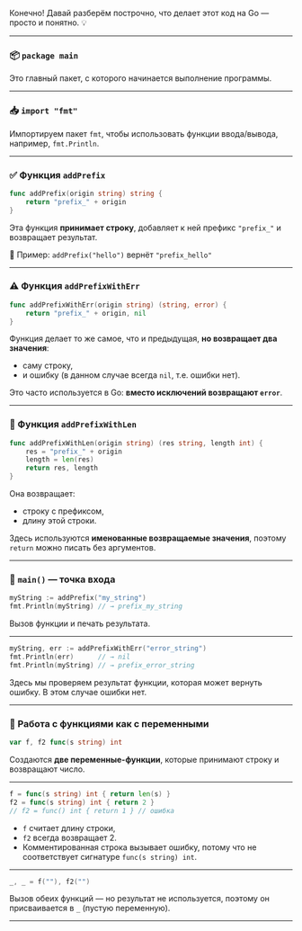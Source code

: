 Конечно! Давай разберём построчно, что делает этот код на Go — просто и понятно. 💡

---

### 📦 `package main`
Это главный пакет, с которого начинается выполнение программы.

---

### 📥 `import "fmt"`
Импортируем пакет `fmt`, чтобы использовать функции ввода/вывода, например, `fmt.Println`.

---

### ✅ Функция `addPrefix`

```go
func addPrefix(origin string) string {
	return "prefix_" + origin
}
```

Эта функция **принимает строку**, добавляет к ней префикс `"prefix_"` и возвращает результат.

🔹 Пример: `addPrefix("hello")` вернёт `"prefix_hello"`

---

### ⚠️ Функция `addPrefixWithErr`

```go
func addPrefixWithErr(origin string) (string, error) {
	return "prefix_" + origin, nil
}
```

Функция делает то же самое, что и предыдущая, **но возвращает два значения**:
- саму строку,
- и ошибку (в данном случае всегда `nil`, т.е. ошибки нет).

Это часто используется в Go: **вместо исключений возвращают `error`**.

---

### 📏 Функция `addPrefixWithLen`

```go
func addPrefixWithLen(origin string) (res string, length int) {
	res = "prefix_" + origin
	length = len(res)
	return res, length
}
```

Она возвращает:
- строку с префиксом,
- длину этой строки.

Здесь используются **именованные возвращаемые значения**, поэтому `return` можно писать без аргументов.

---

### 🧠 `main()` — точка входа

```go
myString := addPrefix("my_string")
fmt.Println(myString) // → prefix_my_string
```

Вызов функции и печать результата.

---

```go
myString, err := addPrefixWithErr("error_string")
fmt.Println(err)      // → nil
fmt.Println(myString) // → prefix_error_string
```

Здесь мы проверяем результат функции, которая может вернуть ошибку. В этом случае ошибки нет.

---

### 🔁 Работа с функциями как с переменными

```go
var f, f2 func(s string) int
```

Создаются **две переменные-функции**, которые принимают строку и возвращают число.

---

```go
f = func(s string) int { return len(s) }
f2 = func(s string) int { return 2 }
// f2 = func() int { return 1 } // ошибка
```

- `f` считает длину строки,
- `f2` всегда возвращает 2.
- Комментированная строка вызывает ошибку, потому что не соответствует сигнатуре `func(s string) int`.

---

```go
_, _ = f(""), f2("")
```

Вызов обеих функций — но результат не используется, поэтому он присваивается в `_` (пустую переменную).

---